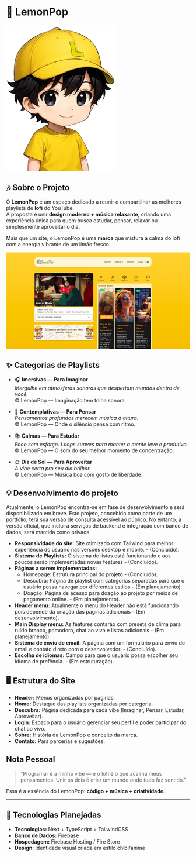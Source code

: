 # 🍋 LemonPop  

![Mascote LemonPop](./public/assets/LemonPopMascote.png)  

## 🎶 Sobre o Projeto  
O **LemonPop** é um espaço dedicado a reunir e compartilhar as melhores playlists de **lofi** do YouTube.  
A proposta é unir **design moderno + música relaxante**, criando uma experiência única para quem busca estudar, pensar, relaxar ou simplesmente aproveitar o dia.  

Mais que um site, o LemonPop é uma **marca** que mistura a calma do lofi com a energia vibrante de um limão fresco.

![Tela do Projeto LemonPop](./public/assets/LemonPopScreen.png)  

## ✨ Categorias de Playlists  

- 🎧 **Imersivas — Para Imaginar**  
  *Mergulhe em atmosferas sonoras que despertam mundos dentro de você.*  
  © LemonPop — Imaginação tem trilha sonora.  

- 🌌 **Contemplativas — Para Pensar**  
  *Pensamentos profundos merecem música à altura.*  
  © LemonPop — Onde o silêncio pensa com ritmo.  

- 📚 **Calmas — Para Estudar**  
  *Foco sem esforço. Loops suaves para manter a mente leve e produtiva.*  
  © LemonPop — O som do seu melhor momento de concentração.  

- 🌞 **Dia de Sol — Para Aproveitar**  
  *A vibe certa pro seu dia brilhar.*  
  © LemonPop — Música boa com gosto de liberdade.  

## 💡 Desenvolvimento do projeto

Atualmente, o LemonPop encontra-se em fase de desenvolvimento e será disponibilizado em breve. Este projeto, concebido como parte de um portfólio, terá sua versão de consulta acessível ao público. No entanto, a versão oficial, que incluirá serviços de backend e integração com banco de dados, será mantida como privada.

- **Responsividade do site:** Site otimizado com Tailwind para melhor experiência do usuário nas versões desktop e mobile. - (Concluído).
- **Sistema de Playlists:** O sistema de listas está funcionando e aos poucos serão implementadas novas features - (Concluído).
- **Páginas a serem implementadas:**
  - Homepage: Estrutura principal do projeto - (Concluído).
  - Descubra: Página de playlist com categorias separadas para que o usuário possa navegar por diferentes estilos - (Em planejamento).
  - Doação: Página de acesso para doação ao projeto por meios de pagamento online. - (Em planejamento).
- **Header menu:** Atualmente o menu do Header não está funcionando pois depende da criação das paginas adicionais - (Em desenvolvimento).  
- **Main Display menu:** As features contarão com presets de clima para ruído branco, pomodoro, chat ao vivo e listas adicionais - (Em planejamento).
- **Sistema de envio de email:** A página com um formulário para envio de email e contato direto com o desenvolvedor. - (Concluído).
- **Escolha de idiomas:** Campo para que o usuário possa escolher seu idioma de prefência. - (Em estruturação).

## 🖥️ Estrutura do Site  

- **Header:** Menus organizadas por paginas.
- **Home:** Destaque das playlists organizadas por categoria. 
- **Descubra:** Página dedicada para cada vibe (Imaginar, Pensar, Estudar, Aproveitar).  
- **Login:** Espaço para o usuário gerenciar seu perfil e poder participar do chat ao vivo.  
- **Sobre:** História da LemonPop e conceito da marca.  
- **Contato:** Para parcerias e sugestões.

## Nota Pessoal  

> "Programar é a minha vibe — e o lofi é o que acalma meus pensamentos. Unir os dois é criar um mundo onde tudo faz sentido."  

Essa é a essência do LemonPop: **código + música + criatividade**.  

---

## 🚀 Tecnologias Planejadas  

- **Tecnologias:** Next + TypeScript + TailwindCSS  
- **Banco de Dados:** Firebase  
- **Hospedagem:** Firebase Hosting / Fire Store  
- **Design:** Identidade visual criada em estilo chibi/anime  
